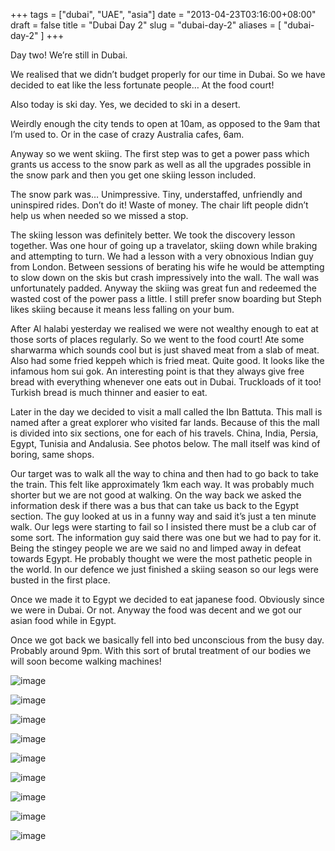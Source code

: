 +++
tags = ["dubai", "UAE", "asia"]
date = "2013-04-23T03:16:00+08:00"
draft = false
title = "Dubai Day 2"
slug = "dubai-day-2"
aliases = [
	"dubai-day-2"
]
+++

Day two! We’re still in Dubai.

We realised that we didn’t budget properly for our time in Dubai. So we have decided to eat like the less fortunate people… At the food court!

Also today is ski day. Yes, we decided to ski in a desert.

Weirdly enough the city tends to open at 10am, as opposed to the 9am that I’m used to. Or in the case of crazy Australia cafes, 6am.

Anyway so we went skiing. The first step was to get a power pass which grants us access to the snow park as well as all the upgrades possible in the snow park and then you get one skiing lesson included.

The snow park was… Unimpressive. Tiny, understaffed, unfriendly and uninspired rides. Don’t do it! Waste of money. The chair lift people didn’t help us when needed so we missed a stop.

The skiing lesson was definitely better. We took the discovery lesson together. Was one hour of going up a travelator, skiing down while braking and attempting to turn. We had a lesson with a very obnoxious Indian guy from London. Between sessions of berating his wife he would be attempting to slow down on the skis but crash impressively into the wall. The wall was unfortunately padded. Anyway the skiing was great fun and redeemed the wasted cost of the power pass a little. I still prefer snow boarding but Steph likes skiing because it means less falling on your bum.

After Al halabi yesterday we realised we were not wealthy enough to eat at those sorts of places regularly. So we went to the food court! Ate some sharwarma which sounds cool but is just shaved meat from a slab of meat. Also had some fried keppeh which is fried meat. Quite good. It looks like the infamous hom sui gok. An interesting point is that they always give free bread with everything whenever one eats out in Dubai. Truckloads of it too! Turkish bread is much thinner and easier to eat.

Later in the day we decided to visit a mall called the Ibn Battuta. This mall is named after a great explorer who visited far lands. Because of this the mall is divided into six sections, one for each of his travels. China, India, Persia, Egypt, Tunisia and Andalusia. See photos below. The mall itself was kind of boring, same shops.

Our target was to walk all the way to china and then had to go back to take the train. This felt like approximately 1km each way. It was probably much shorter but we are not good at walking. On the way back we asked the information desk if there was a bus that can take us back to the Egypt section. The guy looked at us in a funny way and said it’s just a ten minute walk. Our legs were starting to fail so I insisted there must be a club car of some sort. The information guy said there was one but we had to pay for it. Being the stingey people we are we said no and limped away in defeat towards Egypt. He probably thought we were the most pathetic people in the world. In our defence we just finished a skiing season so our legs were busted in the first place.

Once we made it to Egypt we decided to eat japanese food. Obviously since we were in Dubai. Or not. Anyway the food was decent and we got our asian food while in Egypt.

Once we got back we basically fell into bed unconscious from the busy day. Probably around 9pm. With this sort of brutal treatment of our bodies we will soon become walking machines!

![image](/images/2013/04/wpid-img_20130422_110837.jpg "IMG_20130422_110837.jpg")

![image](/images/2013/04/wpid-img_20130422_111356.jpg "IMG_20130422_111356.jpg")

![image](/images/2013/04/wpid-img_20130422_131922.jpg "IMG_20130422_131922.jpg")

![image](/images/2013/04/wpid-img-20130425-wa0005.jpg "IMG-20130425-WA0005.jpg")

![image](/images/2013/04/wpid-img-20130425-wa0003.jpg "IMG-20130425-WA0003.jpg")

![image](/images/2013/04/wpid-img_20130422_134224.jpg "IMG_20130422_134224.jpg")

![image](/images/2013/04/wpid-img-20130425-wa0010.jpg "IMG-20130425-WA0010.jpg")

![image](/images/2013/04/wpid-img-20130425-wa0006.jpg "IMG-20130425-WA0006.jpg")

![image](/images/2013/04/wpid-img-20130425-wa0013.jpg "IMG-20130425-WA0013.jpg")


